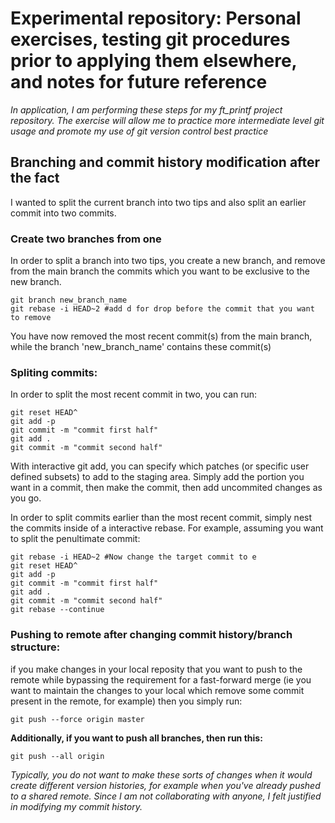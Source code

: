 
# Experimental repository: Personal exercises, testing git procedures prior to applying them elsewhere, and notes for future reference
*In application, I am performing these steps for my ft_printf project repository. The exercise will allow me to practice more intermediate level git usage and promote my use of git version control best practice*

## Branching and commit history modification after the fact
I wanted to split the current branch into two tips and also split an earlier commit into two commits.

### Create two branches from one
In order to split a branch into two tips, you create a new branch, and remove from the main branch the commits which you want to be exclusive to the new branch. 
```
git branch new_branch_name
git rebase -i HEAD~2 #add d for drop before the commit that you want to remove 
```
You have now removed the most recent commit(s) from the main branch, while the branch 'new_branch_name' contains these commit(s)

### Spliting commits:

In order to split the most recent commit in two, you can run:
```
git reset HEAD^
git add -p
git commit -m "commit first half"
git add .
git commit -m "commit second half"
```

With interactive git add, you can specify which patches (or specific user defined subsets) to add to the staging area. Simply add the portion you want in a commit, then make the commit, then add uncommited changes as you go.

In order to split commits earlier than the most recent commit, simply nest the commits inside of a interactive rebase. For example, assuming you want to split the penultimate commit: 

```
git rebase -i HEAD~2 #Now change the target commit to e
git reset HEAD^
git add -p
git commit -m "commit first half"
git add .
git commit -m "commit second half"
git rebase --continue
```

### Pushing to remote after changing commit history/branch structure:
if you make changes in your local reposity that you want to push to the remote while bypassing the requirement for a fast-forward merge (ie you want to maintain the changes to your local which remove some commit present in the remote, for example) then you simply run:
```
git push --force origin master
```

**Additionally, if you want to push all branches, then run this:**
```
git push --all origin
```
*Typically, you do not want to make these sorts of changes when it would create different version histories, for example when you've already pushed to a shared remote. Since I am not collaborating with anyone, I felt justified in modifying my commit history.* 

